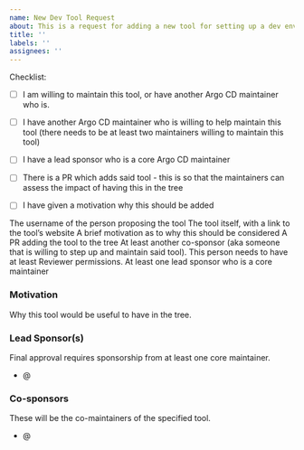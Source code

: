 ```yaml
---
name: New Dev Tool Request
about: This is a request for adding a new tool for setting up a dev environment.
title: ''
labels: ''
assignees: ''
---
```


<!--  -->

Checklist:

* [ ] I am willing to maintain this tool, or have another Argo CD maintainer who is. 
* [ ] I have another Argo CD maintainer who is willing to help maintain this tool (there needs to be at least two maintainers willing to maintain this tool)
* [ ] I have a lead sponsor who is a core Argo CD maintainer
* [ ] There is a PR which adds said tool - this is so that the maintainers can assess the impact of having this in the tree
* [ ] I have given a motivation why this should be added



The username of the person proposing the tool
The tool itself, with a link to the tool’s website
A brief motivation as to why this should be considered
A PR adding the tool to the tree
At least another co-sponsor (aka someone that is willing to step up and maintain said tool). This person needs to have at least Reviewer permissions.
At least one lead sponsor who is a core maintainer

### Motivation

Why this tool would be useful to have in the tree. 

### Lead Sponsor(s)

Final approval requires sponsorship from at least one core maintainer.

- @<sponsor-1>

### Co-sponsors

These will be the co-maintainers of the specified tool.

- @<sponsor-1>
